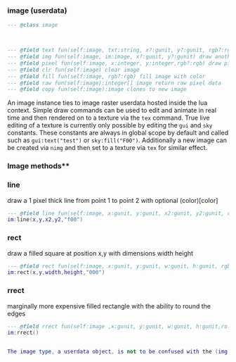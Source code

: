### image (userdata)

```lua
--- @class image



--- @field text fun(self:image, txt:string, x?:gunit, y?:gunit, rgb?:rgb) draw text on image
--- @field img fun(self:image, im:image, x?:gunit, y?:gunit) draw another image on image
--- @field pixel fun(self:image, x:integer, y:integer,rgb?:rgb) draw pixel directly on image
--- @field clr fun(self:image) clear image
--- @field fill fun(self:image, rgb?:rgb) fill image with color
--- @field raw fun(self:image):integer[] image return raw pixel data
--- @field copy fun(self:image):image clones to new image

```

An image instance ties to image raster userdata hosted inside the lua context. Simple draw commands can be used to edit and animate in real time and then rendered on to a texture via the `tex` command. True live editing of a texture is currently only possible by editing the `gui` and `sky` constants. These constants are always in global scope by default and called such as `gui:text("test")` or `sky:fill("F00")`. Additionally a new image can be created via `nimg` and then set to a texture via `tex` for similar effect.

### Image methods\*\*

### line

draw a 1 pixel thick line from point 1 to point 2 with optional (color)[color]

```lua
--- @field line fun(self:image, x:gunit, y:gunit, x2:gunit, y2:gunit, rgb?:rgb)
im:line(x,y,x2,y2,"f00")
```

### rect

draw a filled square at position x,y with dimensions width height

```lua
--- @field rect fun(self:image, x:gunit, y:gunit, w:gunit, h:gunit, rgb?:rgb)
im:rect(x,y,width,height,"000")
```

### rrect

marginally more expensive filled rectangle with the ability to round the edges

```lua
--- @field rrect fun(self:image ,x:gunit, y:gunit, w:gunit, h:gunit,ro:gunit, rgb?:rgb)
im:rrect()


The image type, a userdata object, is not to be confused with the (img)[img] command.
```
